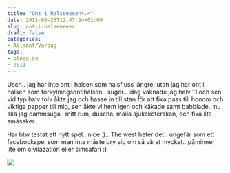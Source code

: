 ```yaml
---
title: "Ont i halseeeeen>.<"
date: 2011-06-23T12:47:24+01:00
slug: ont-i-halseeeeen
draft: false
categories:
- Allmänt/Vardag
tags:
- blogg.se
- 2011
---
```

Usch.. jag har inte ont i halsen som halsfluss längre, utan jag har ont i halsen som förkylningsontihalsen.. suger.. Idag vaknade jag halv 11 och sen vid typ halv tolv åkte jag och hasse in till stan för att fixa pass till honom och viktiga papper till mig, sen åkte vi hem igen och käkade samt babblade.. nu ska jag dammsuga i mitt rum, duscha, maila sjuksköterskan, och fixa lite småsaker..  
  
Har btw testat ett nytt spel.. nice :).. The west heter det.. ungefär som ett facebookspel som man inte måste bry sig om så värst mycket.. påminner lite om civilazation eller simsafari :)  
  
![](/assets/images/blogg.se/theewwwest_154178491.jpg)